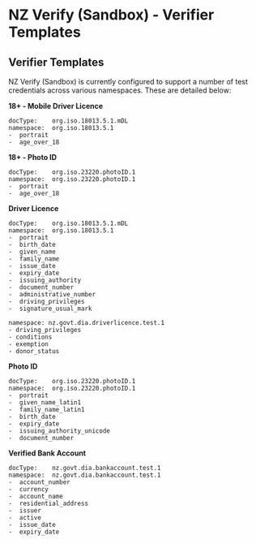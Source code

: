 # NZ Verify (Sandbox) - Verifier Templates

## Verifier Templates
NZ Verify (Sandbox) is currently configured to support a number of test credentials across various namespaces. These are detailed below:

**18+ - Mobile Driver Licence**
```
docType:    org.iso.18013.5.1.mDL
namespace:  org.iso.18013.5.1
-  portrait
-  age_over_18
```

**18+ - Photo ID**
```
docType:    org.iso.23220.photoID.1
namespace:  org.iso.23220.photoID.1
-  portrait
-  age_over_18
```

**Driver Licence**
```
docType:    org.iso.18013.5.1.mDL
namespace:  org.iso.18013.5.1
-  portrait
-  birth_date
-  given_name
-  family_name
-  issue_date
-  expiry_date
-  issuing_authority
-  document_number
-  administrative_number
-  driving_privileges
-  signature_usual_mark

namespace: nz.govt.dia.driverlicence.test.1
- driving_privileges
- conditions
- exemption
- donor_status
```

**Photo ID**
```
docType:    org.iso.23220.photoID.1
namespace:  org.iso.23220.photoID.1
-  portrait
-  given_name_latin1
-  family_name_latin1
-  birth_date
-  expiry_date
-  issuing_authority_unicode
-  document_number
```

**Verified Bank Account**
```
docType:    nz.govt.dia.bankaccount.test.1
namespace:  nz.govt.dia.bankaccount.test.1
-  account_number
-  currency
-  account_name
-  residential_address
-  issuer
-  active
-  issue_date
-  expiry_date
```
